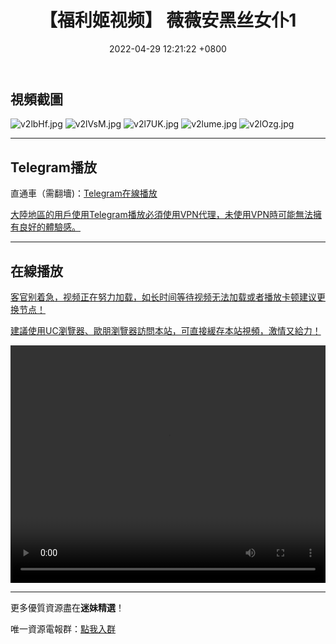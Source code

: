 ﻿---
layout: post
title:  "【福利姬视频】 薇薇安黑丝女仆1"
date:   2022-04-29 12:21:22 +0800
categories: FuLiJi
tags: 推特 福利姬   薇薇安 女仆1 黑丝
img: https://kanjiantu.top/images/2022/04/29/v2lbHf.jpg
---


## 視頻截圖

![v2lbHf.jpg](https://kanjiantu.top/images/2022/04/29/v2lbHf.jpg)
![v2lVsM.jpg](https://kanjiantu.top/images/2022/04/29/v2lVsM.jpg)
![v2l7UK.jpg](https://kanjiantu.top/images/2022/04/29/v2l7UK.jpg)
![v2lume.jpg](https://kanjiantu.top/images/2022/04/29/v2lume.jpg)
![v2lOzg.jpg](https://kanjiantu.top/images/2022/04/29/v2lOzg.jpg)

* * *
## Telegram播放

直通車（需翻墻)：[Telegram在線播放](https://t.me/mimeijingxuan/848)


<u>大陸地區的用戶使用Telegram播放必須使用VPN代理，未使用VPN時可能無法擁有良好的體驗感。</u> 
* * *
## 在線播放
<u>客官别着急，视频正在努力加载，如长时间等待视频无法加载或者播放卡顿建议更换节点！</u>

<u>建議使用UC瀏覽器、歐朋瀏覽器訪問本站，可直接緩存本站視頻，激情又給力！</u>
<center><video src="https://cdn.publer.io/uploads/videos/62658770db279762cf1eb631/d7dc9b9f449a60be13913673452269f1.mp4" width="100%" height="380px" controls="controls"></video></center>

* * *
更多優質資源盡在**迷妹精選**！

唯一資源電報群：[點我入群](https://t.me/mimeijingxuan)



